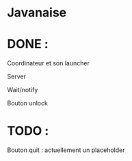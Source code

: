 # Javanaise

# DONE :


Coordinateur et son launcher

Server 

Wait/notify

Bouton unlock


# TODO :

Bouton quit : actuellement un placeholder
